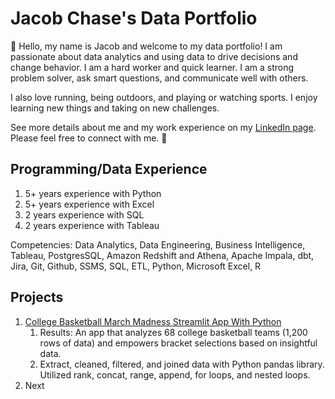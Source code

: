# Jacob Chase's Data Portfolio

👋 Hello, my name is Jacob and welcome to my data portfolio! I am passionate about data analytics and using data to drive decisions and change behavior. I am a hard worker and quick learner. I am a strong problem solver, ask smart questions, and communicate well with others. 

I also love running, being outdoors, and playing or watching sports. I enjoy learning new things and taking on new challenges.

See more details about me and my work experience on my [LinkedIn page](https://www.linkedin.com/in/jacob-ryan-chase/). Please feel free to connect with me. 🤝

## Programming/Data Experience
1. 5+ years experience with Python
2. 5+ years experience with Excel
3. 2 years experience with SQL
4. 2 years experience with Tableau
   
Competencies: Data Analytics, Data Engineering, Business Intelligence, Tableau, PostgresSQL, Amazon Redshift and Athena, Apache Impala, dbt, Jira, Git, Github, SSMS, SQL, ETL, Python, Microsoft Excel, R

## Projects
1. [College Basketball March Madness Streamlit App With Python](https://jacob35.github.io/March-Madness-App/)
   1. Results: An app that analyzes 68 college basketball teams (1,200 rows of data) and empowers bracket selections based on insightful data.
   2. Extract, cleaned, filtered, and joined data with Python pandas library. Utilized rank, concat, range, append, for loops, and nested loops.
2. Next

<!--
emoji's
- 👋
- 🔭 I’m currently working on ...
- 🌱 I’m currently learning ...
- 👯 I’m looking to collaborate on ...
- 🤔 I’m looking for help with ...
- 💬 Ask me about ...
- 📫 How to reach me: ...
- 😄 Pronouns: ...
- ⚡ Fun fact: ...
-->
